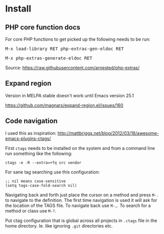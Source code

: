 # Install

## PHP core function docs

For core PHP functions to get picked up the following needs to be run:

   <kbd>M-x load-library RET php-extras-gen-eldoc RET</kbd>

   <kbd>M-x php-extras-generate-eldoc RET</kbd>

Source: https://raw.githubusercontent.com/arnested/php-extras/

## Expand region

Version in MELPA stable doesn't work until Emacs version 25.1

https://github.com/magnars/expand-region.el/issues/160


## Code navigation

I used this as inspiration: http://mattbriggs.net/blog/2012/03/18/awesome-emacs-plugins-ctags/

First `ctags` needs to be installed on the system and from a command
line run something like the following:

    ctags -e -R --extra=+fq src vendor


For sane tag searching use this configuration:

    ;; nil means case-sensitive
    (setq tags-case-fold-search nil)


Navigating back and forth just place the cursor on a method and press
`M-.` to navigate to the definition. The first time navigation is used
it will ask for the location of the TAGS file. To navigate back use
`M-,`. To search for a method or class use `M-?`.

Put ctag configuration that is global across all projects in `.ctags`
file in the home directory. Ie. like ignoring `.git` directories etc.
